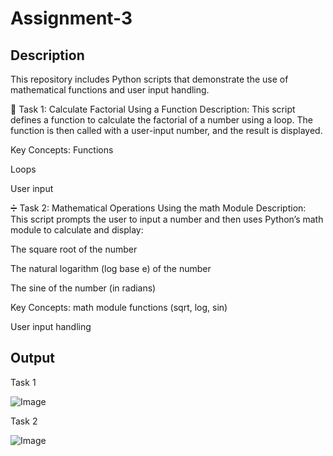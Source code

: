 # Assignment-3

## Description

This repository includes Python scripts that demonstrate the use of mathematical functions and user input handling.

🧮 Task 1: Calculate Factorial Using a Function
Description:
This script defines a function to calculate the factorial of a number using a loop. The function is then called with a user-input number, and the result is displayed.

Key Concepts:
Functions

Loops

User input

➗ Task 2: Mathematical Operations Using the math Module
Description:
This script prompts the user to input a number and then uses Python’s math module to calculate and display:

The square root of the number

The natural logarithm (log base e) of the number

The sine of the number (in radians)

Key Concepts:
math module functions (sqrt, log, sin)

User input handling

## Output

Task 1

![Image](https://github.com/user-attachments/assets/b36bfa13-2c30-4bcb-8b5f-0ad92efc9ac0)

Task 2

![Image](https://github.com/user-attachments/assets/90a813c1-c02a-487e-8312-aaa3a7792b16)
